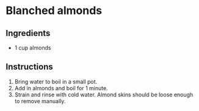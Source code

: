 # Blanched almonds

## Ingredients

- 1 cup almonds

## Instructions

1. Bring water to boil in a small pot.
2. Add in almonds and boil for 1 minute.
3. Strain and rinse with cold water. Almond skins should be loose enough to remove manually.
